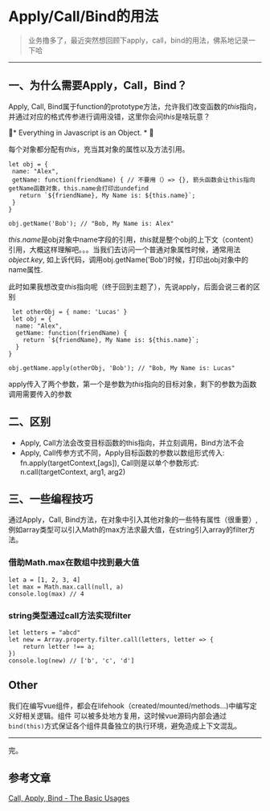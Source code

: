# Apply/Call/Bind的用法

> 业务撸多了，最近突然想回顾下apply，call，bind的用法，佛系地记录一下哈

---

## 一、为什么需要Apply，Call，Bind？

Apply, Call, Bind属于function的prototype方法，允许我们改变函数的*this*指向，并通过对应的格式传参进行调用没错，这里你会问*this*是啥玩意？

* Everything in Javascript is an Object. * 

每个对象都分配有*this*，充当其对象的属性以及方法引用。

 ```
 let obj = {
  name: "Alex",
  getName: function(friendName) { // 不要用（）=> {}, 箭头函数会让this指向getName函数对象，this.name会打印出undefind
    return `${friendName}, My Name is: ${this.name}`;
  }
}

obj.getName('Bob'); // "Bob, My Name is: Alex"
```

*this.name*是obj对象中name字段的引用，*this*就是整个obj的上下文（content）引用，大概这样理解吧。。。当我们去访问一个普通对象属性时候，通常用法*object.key*, 如上诉代码，调用obj.getName('Bob')时候，打印出obj对象中的name属性.

此时如果我想改变*this*指向呢（终于回到主题了），先说apply，后面会说三者的区别
 
```
 let otherObj = { name: 'Lucas' }
 let obj = {
  name: "Alex",
  getName: function(friendName) {
    return `${friendName}, My Name is: ${this.name}`;
  }
}

obj.getName.apply(otherObj, 'Bob'); // "Bob, My Name is: Lucas"
```

apply传入了两个参数，第一个是参数为*this*指向的目标对象，剩下的参数为函数调用需要传入的参数


## 二、区别

* Apply, Call方法会改变目标函数的this指向，并立刻调用，Bind方法不会
* Apply, Call传参方式不同，Apply目标函数的参数以数组形式传入: fn.apply(targetContext,[ags]), Call则是以单个参数形式: n.call(targetContext, arg1, arg2)


## 三、一些编程技巧

通过Apply，Call, Bind方法，在对象中引入其他对象的一些特有属性（很重要）, 例如array类型可以引入Math的max方法求最大值，在string引入array的filter方法。

### 借助Math.max在数组中找到最大值

```
let a = [1, 2, 3, 4]
let max = Math.max.call(null, a)
console.log(max) // 4
```

### string类型通过call方法实现filter

```
let letters = "abcd"
let new = Array.property.filter.call(letters, letter => {
    return letter !== a;
})
console.log(new) // ['b', 'c', 'd']
```

## Other

我们在编写vue组件，都会在lifehook（created/mounted/methods...)中编写定义好相关逻辑。组件
可以被多处地方复用，这时候vue源码内部会通过`bind(this)`方式保证各个组件具备独立的执行环境，避免造成上下文混乱。

---

完。

## 参考文章

[Call, Apply, Bind - The Basic Usages](https://dev.to/alexantoniades/call-apply-bind-the-basic-usages-5gpl
)



